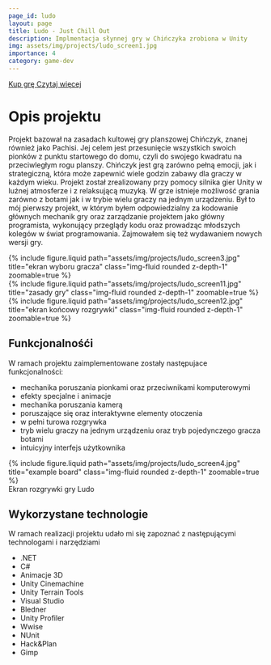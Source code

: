 ```yaml
---
page_id: ludo
layout: page
title: Ludo - Just Chill Out
description: Implmentacja słynnej gry w Chińczyka zrobiona w Unity
img: assets/img/projects/ludo_screen1.jpg
importance: 4
category: game-dev
---
```


<div class="links">
  <a href="https://www.nintendo.com/us/store/products/ludo-game-just-chill-out-switch/" class="btn btn-amber btn-sm z-depth-0" role="button">Kup grę <i class="fa fa-cart-shopping"></i></a>
   <a href="http://farmind.pl/just-chill-out/" class="btn btn-amber btn-sm z-depth-0" role="button">Czytaj więcej <i class="fa fa-book"></i></a>
</div>

# Opis projektu

Projekt bazował na zasadach kultowej gry planszowej Chińczyk, znanej również jako Pachisi. Jej celem jest przesunięcie wszystkich swoich pionków z punktu startowego do domu, czyli do swojego kwadratu na przeciwległym rogu planszy. Chińczyk jest grą zarówno pełną emocji, jak i strategiczną, która może zapewnić wiele godzin zabawy dla graczy w każdym wieku. Projekt został zrealizowany przy pomocy silnika gier Unity w luźnej atmosferze i z relaksującą muzyką. W grze istnieje możliwość grania zarówno z botami jak i w trybie wielu graczy na jednym urządzeniu. Był to mój pierwszy projekt, w którym byłem odpowiedzialny za kodowanie głównych mechanik gry oraz zarządzanie projektem jako główny programista, wykonujący przeglądy kodu oraz prowadząc młodszych kolegów w świat programowania. Zajmowałem się też wydawaniem nowych wersji gry.

<div class="row">
    <div class="col-sm mt-3 mt-md-0">
        {% include figure.liquid  path="assets/img/projects/ludo_screen3.jpg" title="ekran wyboru gracza" class="img-fluid rounded z-depth-1" zoomable=true %}
    </div>
    <div class="col-sm mt-3 mt-md-0">
        {% include figure.liquid path="assets/img/projects/ludo_screen11.jpg" title="zasady gry" class="img-fluid rounded z-depth-1" zoomable=true %}
    </div>
    <div class="col-sm mt-3 mt-md-0">
        {% include figure.liquid path="assets/img/projects/ludo_screen12.jpg" title="ekran końcowy rozgrywki" class="img-fluid rounded z-depth-1" zoomable=true %}
    </div>
</div>

## Funkcjonalnośći

W ramach projektu zaimplementowane zostały następujace funkcjonalności:

- mechanika poruszania pionkami oraz przeciwnikami komputerowymi
- efekty specjalne i animacje
- mechanika poruszania kamerą
- poruszające się oraz interaktywne elementy otoczenia
- w pełni turowa rozgrywka
- tryb wielu graczy na jednym urządzeniu oraz tryb pojedynczego gracza botami
- intuicyjny interfejs użytkownika

<div class="row justify-content-sm-center">
    <div class="col-sm-8 mt-3 mt-md-0">
        {% include figure.liquid path="assets/img/projects/ludo_screen4.jpg" title="example board" class="img-fluid rounded z-depth-1" zoomable=true %}
    </div>
</div>
<div class="caption">
    Ekran rozgrywki gry Ludo
</div>

## Wykorzystane technologie

W ramach realizacji projektu udało mi się zapoznać z następującymi technologami i narzędziami

- .NET
- C#
- Animacje 3D
- Unity Cinemachine
- Unity Terrain Tools
- Visual Studio
- Bledner
- Unity Profiler
- Wwise
- NUnit
- Hack&Plan
- Gimp
